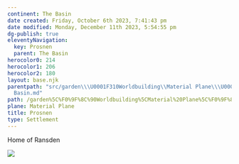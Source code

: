 ```yaml
---
continent: The Basin
date created: Friday, October 6th 2023, 7:41:43 pm
date modified: Monday, December 11th 2023, 5:54:55 pm
dg-publish: true
eleventyNavigation:
  key: Prosnen
  parent: The Basin
herocolor0: 214
herocolor1: 206
herocolor2: 180
layout: base.njk
parentpath: "src/garden\\\U0001F310Worldbuilding\\Material Plane\\\U0001F3DE️The Basin/The
  Basin.md"
path: /garden%5C%F0%9F%8C%90Worldbuilding%5CMaterial%20Plane%5C%F0%9F%8F%9E%EF%B8%8FThe%20Basin%5CRegions%5CProsnen/
plane: Material Plane
title: Prosnen
type: Settlement
---
```


Home of Ransden

![](/static/Placeholder.png)